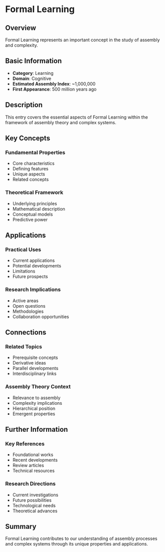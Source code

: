 # Formal Learning

## Overview

Formal Learning represents an important concept in the study of assembly and complexity.

## Basic Information

- **Category**: Learning
- **Domain**: Cognitive
- **Estimated Assembly Index**: ~1,000,000
- **First Appearance**: 500 million years ago

## Description

This entry covers the essential aspects of Formal Learning within the framework of assembly theory and complex systems.

## Key Concepts

### Fundamental Properties
- Core characteristics
- Defining features
- Unique aspects
- Related concepts

### Theoretical Framework
- Underlying principles
- Mathematical description
- Conceptual models
- Predictive power

## Applications

### Practical Uses
- Current applications
- Potential developments
- Limitations
- Future prospects

### Research Implications
- Active areas
- Open questions
- Methodologies
- Collaboration opportunities

## Connections

### Related Topics
- Prerequisite concepts
- Derivative ideas
- Parallel developments
- Interdisciplinary links

### Assembly Theory Context
- Relevance to assembly
- Complexity implications
- Hierarchical position
- Emergent properties

## Further Information

### Key References
- Foundational works
- Recent developments
- Review articles
- Technical resources

### Research Directions
- Current investigations
- Future possibilities
- Technological needs
- Theoretical advances

## Summary

Formal Learning contributes to our understanding of assembly processes and complex systems through its unique properties and applications.
